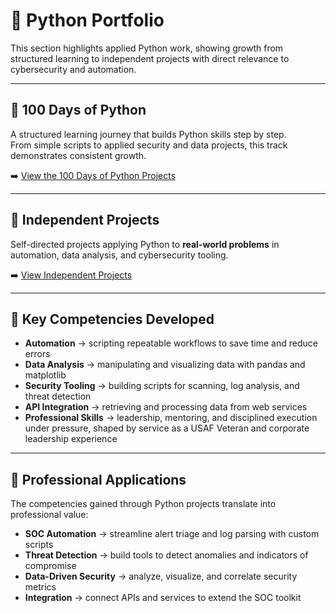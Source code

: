 # 🧰 **Python Portfolio**

This section highlights applied Python work, showing growth from structured learning to independent projects with direct relevance to cybersecurity and automation.  

---

## 🐍 **100 Days of Python**  
A structured learning journey that builds Python skills step by step.  
From simple scripts to applied security and data projects, this track demonstrates consistent growth.  

➡️ [View the 100 Days of Python Projects](100-days/index.md)  

---

## 🔬 **Independent Projects**  
Self-directed projects applying Python to **real-world problems** in automation, data analysis, and cybersecurity tooling.  

➡️ [View Independent Projects](projects/index.md)  

---

## 🧩 **Key Competencies Developed**  
- **Automation** → scripting repeatable workflows to save time and reduce errors  
- **Data Analysis** → manipulating and visualizing data with pandas and matplotlib  
- **Security Tooling** → building scripts for scanning, log analysis, and threat detection  
- **API Integration** → retrieving and processing data from web services  
- **Professional Skills** → leadership, mentoring, and disciplined execution under pressure, shaped by service as a USAF Veteran and corporate leadership experience  

---

## 💼 **Professional Applications**  
The competencies gained through Python projects translate into professional value:  
- **SOC Automation** → streamline alert triage and log parsing with custom scripts  
- **Threat Detection** → build tools to detect anomalies and indicators of compromise  
- **Data-Driven Security** → analyze, visualize, and correlate security metrics  
- **Integration** → connect APIs and services to extend the SOC toolkit  